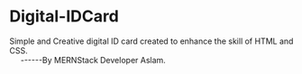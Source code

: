 # Digital-IDCard
Simple and Creative digital ID card created to enhance the skill of HTML and CSS.
<br>
&nbsp;&nbsp;&nbsp;&nbsp;&nbsp;------By MERNStack Developer Aslam.

